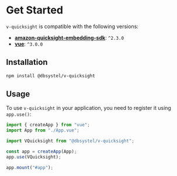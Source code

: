 # Get Started

`v-quicksight` is compatible with the following versions:

- **[amazon-quicksight-embedding-sdk](https://github.com/awslabs/amazon-quicksight-embedding-sdk)**: `^2.3.0`
- **[vue](https://github.com/vuejs/core)**: `^3.0.0`

## Installation

```bash
npm install @dbsystel/v-quicksight
```

## Usage

To use `v-quicksight` in your application, you need to register it using `app.use()`:

```ts
import { createApp } from "vue";
import App from "./App.vue";

import VQuicksight from "@dbsystel/v-quicksight";

const app = createApp(App);
app.use(VQuicksight);

app.mount("#app");
```
